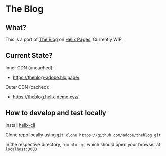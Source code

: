 # The Blog

## What?

This is a port of [The Blog](https://theblog.adobe.com) on [Helix Pages](https://helix-pages--adobe.hlx.page). Currently WIP.

## Current State?

Inner CDN (uncached):

- https://theblog-adobe.hlx.page/

Outer CDN (cached):

- https://theblog.helix-demo.xyz/



## How to develop and test locally

Install [helix-cli](https://github.com/adobe/helix-cli)

Clone repo locally using `git clone https://github.com/adobe/theblog.git` 

In the respective directory, run `hlx up`, which should open your browser at `localhost:3000`

